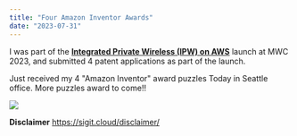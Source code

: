 ```yaml
---
title: "Four Amazon Inventor Awards"
date: "2023-07-31"
---
```

I was part of the [**Integrated Private Wireless (IPW) on AWS**](https://aws.amazon.com/telecom/integrated-private-wireless/) launch at MWC 2023, and submitted 4 patent applications as part of the launch. 

Just received my 4 "Amazon Inventor" award puzzles Today in Seattle office. More puzzles award to come!!

![](https://sigit.cloud/gallery/4-patents-submitted.jpeg)



**Disclaimer**
https://sigit.cloud/disclaimer/